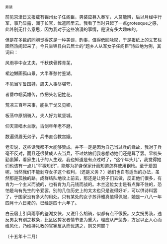     男装 

   前见京津日文报载有锦州女子任阁臣，男装应募入奉军，人莫能辨，后以月经中行军，事乃显露，闻于长官，优遣回里云。我看了当时只起了一点grotesque之感，此外别无什么意思，因为我对于这些浪漫的事情，是没有多大趣味的。

   但是在多数的同胞觉得这是一种美谈，韵事，值得低回咏叹，于是报纸上的文艺栏固然热闹起来了。今只举锦县白云居士的“题乡人从军女子任阁臣”诗四绝为例，其词曰：

   风雨亭中女丈夫，千秋侠骨葬青芜，

   裙边懒画孤山景，大半春愁付鉴湖。

   不见当军鲁国娃，周夫人事尽堪夸，

   者番巾帼英雄传，侬把头名记姓花。

   荒凉三百年来事，能执干戈又见卿，

   板荡中原胡骑入，夫人好为筑坚城。

   仰天空唱木兰歌，古剑年年老不磨，

   数遍须眉无弟子，兵书直合教宫娥。

   老实说，这些话我都不大能够赞成。并不一定是因为自己当过兵的缘故，我对于兵毫不反对，而且还很赞成人去当兵，不过姑娘们我总想劝她们还是算了罢。早梳头勤裹脚，看家生儿子的人生观，我也知道是有点过时了，“这个年头儿”，我觉得她们也该有一点儿“军事知识”，能够为护身保家计而知道怎样使用钢枪。至于爱国呢，当然我们不能剥夺女子这个权利，（还是义务？）她们也自有适当的办法，虽然那是孤独的路。成群结队地攻上前去，那还是让男子们去做，反正他们很多，有肯为一个主义而战的，也有肯为几元钱而战的。木兰这位女士是有点靠不住的，恐怕是乌有先生的令爱罢，别的几位历史上的太太也只是说得好听，可以供诗料罢了，于国家没有多大的用处。只有某处的女子苏菲雅真值得佩服，她是一八八一年四月十六日死的，已经是四十六年了。

   白云居士引风雨亭的鉴湖女侠，又说什么胡骑，似都有点不很妥。又女扮男装，违反男女有别之教条，比区区剪发者情节更为重大，理应从严惩办，方足以正人心而维风化，乃维持礼教的官宪反从而优遇之，则又何耶？

   （十五年十二月）

